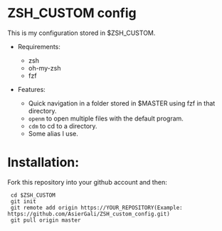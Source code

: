 # ZSH_CUSTOM  config
This is my configuration stored in $ZSH_CUSTOM. 

* Requirements:
   - zsh
   - oh-my-zsh
   - fzf

* Features: 
  - Quick navigation in a folder stored in $MASTER using fzf in that directory.
   - `openm` to open multiple files with the default program.
   - `cdm` to cd to a directory.
  - Some alias I use.

# Installation:

   Fork this repository into your github account and then:
    
   ```
    cd $ZSH_CUSTOM
    git init
    git remote add origin https://YOUR_REPOSITORY(Example: https://github.com/AsierGali/ZSH_custom_config.git)
    git pull origin master
   ```
 

